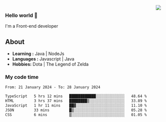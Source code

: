 <img align='right' src="https://github-readme-stats.vercel.app/api?username=jumodada&show_icons=true&theme=vue">

### Hello world 👋

I'm a Front-end developer 
    
## About
-  **Learning :** Java | NodeJs
-  **Languages :** Javascript | Java
-  **Hobbies:** Dota | The Legend of Zelda

### My code time

<!--START_SECTION:waka-->

```txt
From: 21 January 2024 - To: 28 January 2024

TypeScript   5 hrs 12 mins   ████████████░░░░░░░░░░░░░   48.64 %
HTML         3 hrs 37 mins   ████████▒░░░░░░░░░░░░░░░░   33.89 %
JavaScript   1 hr 11 mins    ██▓░░░░░░░░░░░░░░░░░░░░░░   11.10 %
JSON         33 mins         █▒░░░░░░░░░░░░░░░░░░░░░░░   05.28 %
CSS          6 mins          ▒░░░░░░░░░░░░░░░░░░░░░░░░   01.05 %
```

<!--END_SECTION:waka-->
